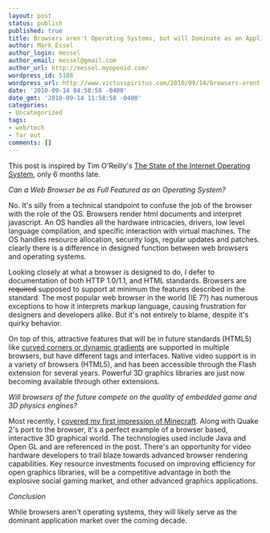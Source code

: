 ```yaml
---
layout: post
status: publish
published: true
title: Browsers aren't Operating Systems, but will Dominate as an Application Platform
author: Mark Essel
author_login: messel
author_email: messel@gmail.com
author_url: http://messel.myopenid.com/
wordpress_id: 5188
wordpress_url: http://www.victusspiritus.com/2010/09/14/browsers-arent-operating-systems-but-will-dominate-as-an-application-platform/
date: '2010-09-14 04:58:58 -0400'
date_gmt: '2010-09-14 11:58:58 -0400'
categories:
- Uncategorized
tags:
- web/tech
- far out
comments: []
---
```

<p>This post is inspired by Tim O'Reilly's <a href="http://radar.oreilly.com/2010/03/state-of-internet-operating-system.html">The State of the Internet Operating System</a>, only 6 months late.</p>
<p><em>Can a Web Browser be as Full Featured as an Operating System?</em></p>
<p>No. It's silly from a technical standpoint to confuse the job of the browser with the role of the OS. Browsers render html documents and interpret javascript. An OS handles all the hardware intricacies, drivers, low level language compilation, and specific interaction with virtual machines. The OS handles resource allocation, security logs, regular updates and patches. clearly there is a difference in designed function between web browsers and operating systems.</p>
<p>Looking closely at what a browser is designed to do, I defer to documentation of both HTTP 1.0/1.1, and HTML standards. Browsers are <span style="text-decoration: line-through;">required</span> supposed to support at minimum the features described in the standard. The most popular web browser in the world (IE 7?) has numerous exceptions to how it interprets markup language, causing frustration for designers and developers alike. But it's not entirely to blame, despite it's quirky behavior.</p>
<p>On top of this, attractive features that will be in future standards (HTML5) like <a href="http://www.victusspiritus.com/2010/08/14/simple-css-tricks-gradients-curved-divs/">curved corners or dynamic gradients</a> are supported in multiple browsers, but have different tags and interfaces. Native video support is in a variety of browsers (HTML5), and has been accessible through the Flash extension for several years. Powerful 3D graphics libraries are just now becoming available through other extensions.</p>
<p><em>Will browsers of the future compete on the quality of embedded game and 3D physics engines?</em></p>
<p>Most recently, I <a href="http://www.victusspiritus.com/2010/09/11/holy-crap-minecraft/">covered my first impression of Minecraft</a>. Along with Quake 2's port to the browser, it's a perfect example of a browser based, interactive 3D graphical world. The technologies used include Java and Open GL and are referenced in the post.  There's an opportunity for video hardware developers to trail blaze towards advanced browser rendering capabilities. Key resource investments focused on improving efficiency for open graphics libraries, will be a competitive advantage in both the explosive social gaming market, and other advanced graphics applications.</p>
<p><em>Conclusion</em></p>
<p>While browsers aren't operating systems, they will likely serve as the dominant application market over the coming decade.</p>
